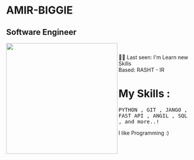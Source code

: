 # AMIR-BIGGIE
## Software Engineer <br>
<samp><img align="left" width="300" src="https://media.tenor.com/IpAyHtYc--gAAAAi/charizard-flying.gif"> <br>

  👨‍💻 Last seen: I'm Learn new Skills<br>
      Based: RASHT - IR<br>
</samp>

# My Skills :
<samp>
 PYTHON ,
 GIT , 
 JANGO , 
 FAST API , 
 ANGIL  , 
 SQL ,  
and more..!
</samp>
<br>

I like Programming :)


